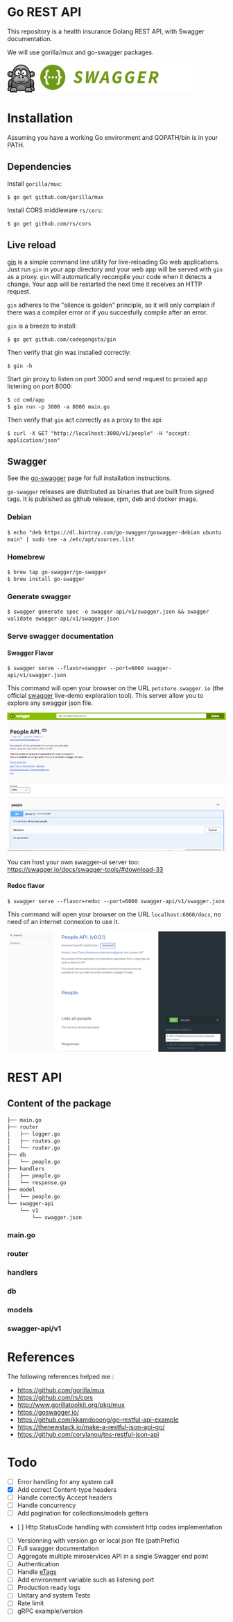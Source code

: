 # Go REST API

This repository is a health insurance Golang REST API, with Swagger documentation.

We will use gorilla/mux and go-swagger packages.

![](images/gorilla.png) ![](images/swagger.png)

# Installation

Assuming you have a working Go environment and GOPATH/bin is in your PATH.

## Dependencies

Install `gorilla/mux`:

```
$ go get github.com/gorilla/mux
```

Install CORS middleware `rs/cors`:

```
$ go get github.com/rs/cors
```

## Live reload

[gin](https://github.com/codegangsta/gin) is a simple command line utility for live-reloading Go web applications. Just run `gin` in your app directory and your web app will be served with `gin` as a proxy. `gin` will automatically recompile your code when it detects a change. Your app will be restarted the next time it receives an HTTP request.

`gin` adheres to the "silence is golden" principle, so it will only complain if there was a compiler error or if you succesfully compile after an error.

`gin` is a breeze to install:

```
$ go get github.com/codegangsta/gin
```

Then verify that gin was installed correctly:

```
$ gin -h
```

Start gin proxy to listen on port 3000 and send request to proxied app listening on port 8000:

```
$ cd cmd/app
$ gin run -p 3000 -a 8000 main.go
```

Then verify that `gin` act correctly as a proxy to the api:

```
$ curl -X GET "http://localhost:3000/v1/people" -H "accept: application/json"
```

## Swagger

See the [go-swagger](https://github.com/go-swagger/go-swagger) page for full installation instructions.

`go-swagger` releases are distributed as binaries that are built from signed tags. It is published as github release, rpm, deb and docker image.

### Debian

```
$ echo "deb https://dl.bintray.com/go-swagger/goswagger-debian ubuntu main" | sudo tee -a /etc/apt/sources.list
```

### Homebrew

```
$ brew tap go-swagger/go-swagger
$ brew install go-swagger
```

### Generate swagger

```
$ swagger generate spec -o swagger-api/v1/swagger.json && swagger validate swagger-api/v1/swagger.json
```

### Serve swagger documentation

#### Swagger Flavor

```
$ swagger serve --flavor=swagger --port=6060 swagger-api/v1/swagger.json
```

This command will open your browser on the URL `petstore.swagger.io` (the official [swagger](https://swagger.io/swagger-ui/) live-demo exploration tool). This server allow you to explore any swagger json file.

![](images/swagger-flavor.png)

You can host your own swagger-ui server too: https://swagger.io/docs/swagger-tools/#download-33

#### Redoc flavor

```
$ swagger serve --flavor=redoc --port=6060 swagger-api/v1/swagger.json
```

This command will open your browser on the URL `localhost:6060/docs`, no need of an internet connexion to use it.

![](images/redoc-flavor.png)

# REST API

## Content of the package

```
├── main.go
├── router
│   ├── logger.go
│   ├── routes.go
│   └── router.go
├── db
│   └── people.go
├── handlers
│   ├── people.go
│   └── response.go
├── model
│   └── people.go
└── swagger-api
    └── v1
        └── swagger.json
```

### main.go

### router

### handlers

### db

### models

### swagger-api/v1

# References

The following references helped me :

- https://github.com/gorilla/mux
- https://github.com/rs/cors
- http://www.gorillatoolkit.org/pkg/mux
- https://goswagger.io/
- https://github.com/kkamdooong/go-restful-api-example
- https://thenewstack.io/make-a-restful-json-api-go/
- https://github.com/corylanou/tns-restful-json-api

# Todo

- [ ] Error handling for any system call
- [x] Add correct Content-type headers
- [ ] Handle correctly Accept headers
- [ ] Handle concurrency
- [ ] Add pagination for collections/models getters
- [ ] Http StatusCode handling with consistent http codes implementation
- [ ] Versionning with version.go or local json file (pathPrefix)
- [ ] Full swagger documentation
- [ ] Aggregate multiple miroservices API in a single Swagger end point
- [ ] Authentication
- [ ] Handle [eTags](http://en.wikipedia.org/wiki/HTTP_ETag)
- [ ] Add environment variable such as listening port
- [ ] Production ready logs
- [ ] Unitary and system Tests
- [ ] Rate limit
- [ ] gRPC example/version
